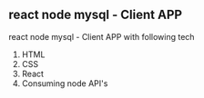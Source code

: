 ## react node mysql - Client APP
react node mysql - Client APP with following tech

1. HTML
2. CSS
3. React
4. Consuming node API's 

